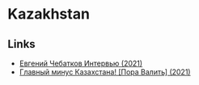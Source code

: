 # Kazakhstan

## Links

- [Евгений Чебатков Интервью (2021)](https://www.youtube.com/watch?v=zQ_g0fW8i10)
- [Главный минус Казахстана! [Пора Валить] (2021)](https://www.youtube.com/watch?v=m85ITkjlojk)
